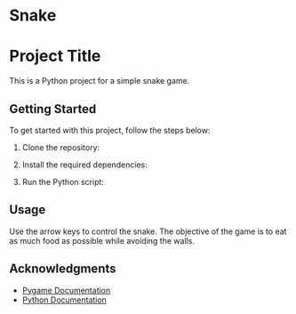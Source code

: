 # Snake

# Project Title

This is a Python project for a simple snake game.

## Getting Started

To get started with this project, follow the steps below:

1. Clone the repository:


2. Install the required dependencies:



3. Run the Python script:


## Usage

Use the arrow keys to control the snake. The objective of the game is to eat as much food as possible while avoiding the walls.


## Acknowledgments

* [Pygame Documentation](https://www.pygame.org/docs/)
* [Python Documentation](https://docs.python.org/3/)
